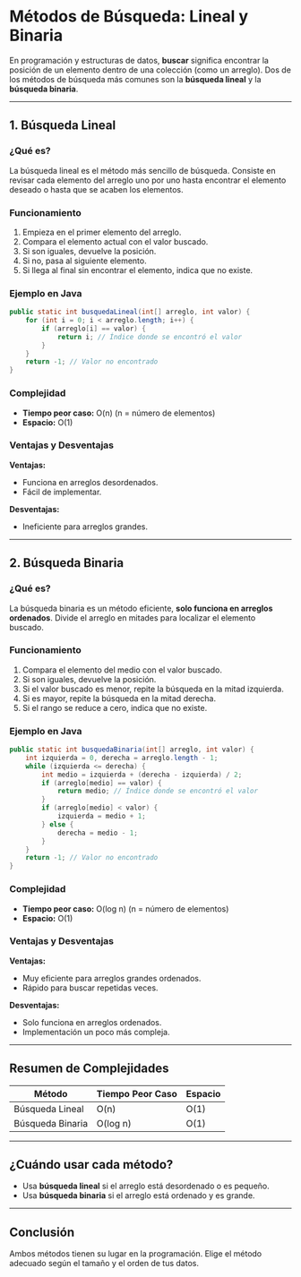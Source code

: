 # Métodos de Búsqueda: Lineal y Binaria

En programación y estructuras de datos, **buscar** significa encontrar la posición de un elemento dentro de una colección (como un arreglo). Dos de los métodos de búsqueda más comunes son la **búsqueda lineal** y la **búsqueda binaria**.

---

## 1. Búsqueda Lineal

### ¿Qué es?
La búsqueda lineal es el método más sencillo de búsqueda. Consiste en revisar cada elemento del arreglo uno por uno hasta encontrar el elemento deseado o hasta que se acaben los elementos.

### Funcionamiento

1. Empieza en el primer elemento del arreglo.
2. Compara el elemento actual con el valor buscado.
3. Si son iguales, devuelve la posición.
4. Si no, pasa al siguiente elemento.
5. Si llega al final sin encontrar el elemento, indica que no existe.

### Ejemplo en Java

```java
public static int busquedaLineal(int[] arreglo, int valor) {
    for (int i = 0; i < arreglo.length; i++) {
        if (arreglo[i] == valor) {
            return i; // Índice donde se encontró el valor
        }
    }
    return -1; // Valor no encontrado
}
```

### Complejidad
- **Tiempo peor caso:** O(n) (n = número de elementos)
- **Espacio:** O(1)

### Ventajas y Desventajas
**Ventajas:**
- Funciona en arreglos desordenados.
- Fácil de implementar.

**Desventajas:**
- Ineficiente para arreglos grandes.

---

## 2. Búsqueda Binaria

### ¿Qué es?
La búsqueda binaria es un método eficiente, **solo funciona en arreglos ordenados**. Divide el arreglo en mitades para localizar el elemento buscado.

### Funcionamiento

1. Compara el elemento del medio con el valor buscado.
2. Si son iguales, devuelve la posición.
3. Si el valor buscado es menor, repite la búsqueda en la mitad izquierda.
4. Si es mayor, repite la búsqueda en la mitad derecha.
5. Si el rango se reduce a cero, indica que no existe.

### Ejemplo en Java

```java
public static int busquedaBinaria(int[] arreglo, int valor) {
    int izquierda = 0, derecha = arreglo.length - 1;
    while (izquierda <= derecha) {
        int medio = izquierda + (derecha - izquierda) / 2;
        if (arreglo[medio] == valor) {
            return medio; // Índice donde se encontró el valor
        }
        if (arreglo[medio] < valor) {
            izquierda = medio + 1;
        } else {
            derecha = medio - 1;
        }
    }
    return -1; // Valor no encontrado
}
```

### Complejidad
- **Tiempo peor caso:** O(log n) (n = número de elementos)
- **Espacio:** O(1)

### Ventajas y Desventajas
**Ventajas:**
- Muy eficiente para arreglos grandes ordenados.
- Rápido para buscar repetidas veces.

**Desventajas:**
- Solo funciona en arreglos ordenados.
- Implementación un poco más compleja.

---

## Resumen de Complejidades

| Método           | Tiempo Peor Caso | Espacio |
|------------------|------------------|---------|
| Búsqueda Lineal  | O(n)             | O(1)    |
| Búsqueda Binaria | O(log n)         | O(1)    |

---

## ¿Cuándo usar cada método?

- Usa **búsqueda lineal** si el arreglo está desordenado o es pequeño.
- Usa **búsqueda binaria** si el arreglo está ordenado y es grande.

---

## Conclusión

Ambos métodos tienen su lugar en la programación. Elige el método adecuado según el tamaño y el orden de tus datos.
